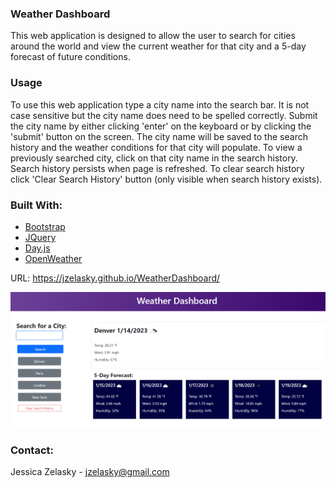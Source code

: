 ### Weather Dashboard

This web application is designed to allow the user to search for cities around the world and view the current weather for that city and a 5-day forecast of future conditions. 

### Usage

To use this web application type a city name into the search bar. It is not case sensitive but the city name does need to be spelled correctly. Submit the city name by either clicking 'enter' on the keyboard or by clicking the 'submit' button on the screen. The city name will be saved to the search history and the weather conditions for that city will populate. To view a previously searched city, click on that city name in the search history. Search history persists when page is refreshed. To clear search history click 'Clear Search History' button (only visible when search history exists). 

### Built With:
* [Bootstrap](bootstrap.com)
* [JQuery](jquery.com)
* [Day.js](https://day.js.org/)
* [OpenWeather](https://openweathermap.org/)

URL: https://jzelasky.github.io/WeatherDashboard/

![Screenshot of web application](./assets/img/Screenshot%202023-01-14%20101609.png)


### Contact:
Jessica Zelasky - jzelasky@gmail.com



